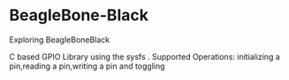 BeagleBone-Black
================

Exploring BeagleBoneBlack

C based GPIO Library using the sysfs .
Supported Operations: initializing a pin,reading a pin,writing a pin and toggling
